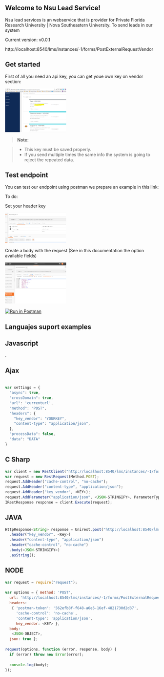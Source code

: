 Welcome to Nsu Lead Service!
----------------------------


Nsu lead services is an webservice that is provider for Private Florida Research University | Nova Southeastern University. To send leads in our system

Current version:  v0.0.1

http://localhost:8540/lms/instances/-1/forms/PostExternalRequestVendor


Get started
-------------

First of all you need an api key, you can get youe own key on vendor section:

<img src="assets/images/vendor-key.PNG" width="200">

> **Note:**

> - This key must be saved properly.
> - If you send multiple times the same info the system is going to reject the repeated data.

Test endpoint
------

You can test our endpoint using postman we prepare an example in this link:

To do:


 Set your header key

<img src="assets/images/Header.PNG" width="200">
 
  Create a body with the request (See in this documentation the option available fields)
 
<img src="assets/images/fields.PNG" width="200">


[![Run in Postman](https://run.pstmn.io/button.svg)](https://app.getpostman.com/run-collection/9cab812a5b4648e1b107)


 

Languajes suport examples
-------------------------

Javascript
----------

.

Ajax
----

```js

var settings = {
  "async": true,
  "crossDomain": true,
  "url": 'currenturl',
  "method": "POST",
  "headers": {
    "key_vendor": "YOURKEY",
    "content-type": "application/json",
  },
  "processData": false,
  "data": "DATA"
}
```

C Sharp
----

```js
var client = new RestClient("http://localhost:8540/lms/instances/-1/forms/PostExternalRequestVendor");
var request = new RestRequest(Method.POST);
request.AddHeader("cache-control", "no-cache");
request.AddHeader("content-type", "application/json");
request.AddHeader("key_vendor", <KEY>);
request.AddParameter("application/json", <JSON-STRINGIFY>, ParameterType.RequestBody);
IRestResponse response = client.Execute(request);

```

JAVA
----

```js
HttpResponse<String> response = Unirest.post("http://localhost:8540/lms/instances/-1/forms/PostExternalRequestVendor")
  .header("key_vendor", <Key>)
  .header("content-type", "application/json")
  .header("cache-control", "no-cache")
  .body(<JSON-STRINGIFY>)
  .asString();

```

NODE
----

```js
var request = require("request");

var options = { method: 'POST',
  url: 'http://localhost:8540/lms/instances/-1/forms/PostExternalRequestVendor',
  headers: 
   { 'postman-token': '562efb8f-f648-a6e5-16ef-4821730d2d37',
     'cache-control': 'no-cache',
     'content-type': 'application/json',
     key_vendor: <KEY> },
  body: 
   <JSON-OBJECT>,
  json: true };

request(options, function (error, response, body) {
  if (error) throw new Error(error);

  console.log(body);
});


```
